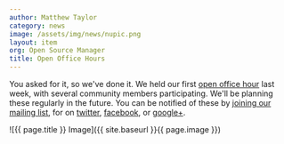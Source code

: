```yaml
---
author: Matthew Taylor
category: news
image: /assets/img/news/nupic.png
layout: item
org: Open Source Manager
title: Open Office Hours
---
```


You asked for it, so we've done it. We held our first
<a href="http://www.youtube.com/watch?v=MWBFw4WoZxA" rel="prettyPhoto" title="NuPIC Open Office Hours - Oct 23, 2013">open office hour</a>
last week, with several community members participating. We'll be planning these
regularly in the future. You can be notified of these by
[joining our mailing list](http://lists.numenta.org/mailman/listinfo/nupic_lists.numenta.org),
for on [twitter](https://twitter.com/numenta),
[facebook](https://www.facebook.com/pages/Numenta/321559142118), or
[google+](https://www.google.com/+NumentaOrg).

![{{ page.title }} Image]({{ site.baseurl }}{{ page.image }})
